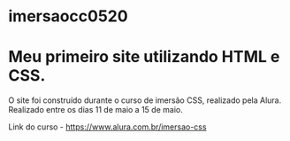 # imersaocc0520
# Meu primeiro site utilizando HTML e CSS.
O site foi construído durante o curso de imersão CSS, realizado pela Alura.
Realizado entre os dias 11 de maio a 15 de maio.

Link do curso - https://www.alura.com.br/imersao-css
